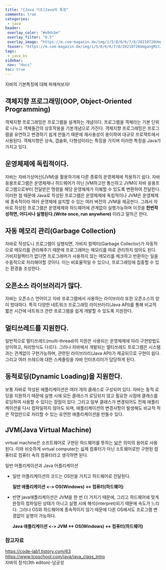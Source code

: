 ```yaml
---
title: "[Java 기초]Java의 특징"
comments: true
categories:
 - java
header:
 overlay_color: "#e9dcbe"
 overlay_filter: "0.5"
 overlay_image: "https://m.com-magazin.de/img/1/5/8/6/6/7/8/20210726UmgangMitJava_teas_quelleOracleCom_w1200_h629.jpg"
 teaser: "https://m.com-magazin.de/img/1/5/8/6/6/7/8/20210726UmgangMitJava_teas_quelleOracleCom_w1200_h629.jpg"
tags:
 - java_bs
sidebar:
 nav: "docs"
toc: true
---
```

자바의 기본특징에 대해 파헤쳐보자!

## 객체지향 프로그래밍(OOP, Object-Oriented Programming)

객체지향 프로그래밍은 프로그램을 설계하는 개념이다. 프로그램을 객체라는 기본 단위로 나누고 객체들간의 상호작용을 기본개념으로 가진다. 객체지향 프로그래밍은 프로그램을 유연하고 변경하기 쉽게 만들기 때문에 재사용성이 용이하여 대규모 프로잭트에서 사용된다. 객체지향은 상속, 갭슐화, 다형성이라는 특징을 가지며 이러한 특징을 Java가 가지고 있다.

## 운영체제에 독립적이다.

자바는 자바가상머신(JVM)을 활용하기에 다른 종류의 운영체제에 적용하기 쉽다. 자바 응용프로그램은 운영체제나 하드웨어가 아닌 jVM하고만 통신하고 JVM이 자바 응용프로그램으로부터 전달받은 명령을 해당 운영체제가 이해할 수 있도록 변환하여 전달한다. 이러한 점 때문에 Java로 작성된 프로그램은 운영체제에 독립적이나 JVM은 운영체제에 종속적이라 여러 운영체에 설치할 수 있는 여러 버전의 JVM을 제공한다. 그래서 자바로 작성된 프로그램은 운영체제와 하드웨어에 관계없이 실행가능하며 이것을 **한번작성하면, 어디서나 실행된다.(Write once, run anywhere)** 이라고 말하곤 한다.

## 자동 메모리 관리(Garbage Collection)

자바로 작성도니 프로그램이 실행되면, 가비지 컬렉터(Garbage Collector)가 자동적으로 메모리를 관리해주기 때문에 프로그래머는 메모리를 따로 관리하지 않아도 된다. 가비지컬렉터가 없다면 프로그래머가 사용하지 않는 메모리를 체크하고 반환하는 일을 수동적으로 처리해야할 것이다. 이는 비효율적일 수 있으나, 프로그래밍에 집중할 수 있는 환경을 조성한다.

## 오픈소스 라이브러리가 많다.

자바는 오픈소스 언어이고 자바 프로그램에서 사용하는 라이브러리 또한 오픈소스의 양이 방대하다. 특히 다양한 네트워크 프로그래밍 라이브러리(Java API)를 통해 비교적 짧은 시간에 네트워크 관련 프로그램을 쉽게 개발할 수 있도록 지원한다.

## 멀티쓰레드를 지원한다.

일반적으로 멀티쓰레드(multi-thread)의 지원은 사용되는 운영체제에 따라 구현방법도 상이하고, 처리방식도 다르다. 그러나 자바에서 개발되는 멀티쓰레드 프로그램은 시스템과는 관계없이 구현가능하며, 관련된 라이브러리(Java API)가 제공되므로 구현이 쉽다. 그리고 여러 쓰레드에 대한 스케줄링을 자바 인터프리터가 담당하게 된다.

## 동적로딩(Dynamic Loading)을 지원한다.

보통 자바로 작성된 애플리케이션은 여러 개의 클래스로 구성되어 있다. 자바는 동적 로딩을 지원하기 때문에 실행 시에 모든 클래스가 로딩되지 않고 필요한 시점에 클래스를 로딩하여 사용할 수 있다는 장점이 있다. 그리고 일부 클래스가 변경되어도 전체 애플리케이션을 다시 컴파일하지 않아도 되며, 애플리케이션의 변경사항이 발생해도 비교적 적은 작업만으로 처리할 수 있는 유연한 애플리케이션을 만들수 있다.
  
## JVM(Java Virtual Machine)

virtual machine은 소프트웨어로 구현된 하드웨어를 뜻하는 넓은 의미의 용어로 사용된다. 이와 비슷하게 virtual computer는 싧제 컴퓨터가 아닌 소트웨어로만 구현된 컴퓨터로 컴퓨터 속의 컴퓨터라고 생각하면 된다.

일반 어플리케이션과 Java 어플리케이션
- 일반 어플리케이션의 코드는 OS만을 거치고 하드웨어로 전달된다.

    **일반 애플리케이션 <-> OS(Windows) <-> 컴퓨터(하드웨어)**

- 반면 java애플리케이션은 JVM을 한 번 더 거치기 때문에, 그리고 하드웨어에 맞게 완정히 컴파일된 상태가 아니고 실행 시에 해석(interpret)되기 때문에 속도가 느리다. 그러나 OS와 하드웨어에 종속적이지 않기 때문에 다른 OS에서도 프로그램 변경없이 실행이 가능하다.

    **Java 애플리케이션 <-> JVM <-> OS(Windows) <-> 컴퓨터(하드웨어)**
  
### 참고자료
  https://code-lab1.tistory.com/63          
  https://www.tcpschool.com/java/java_class_intro           
  자바의 정석(3th editon)-남궁성